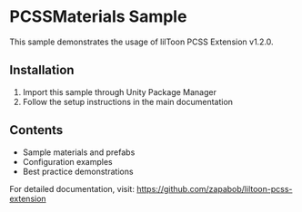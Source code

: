﻿# PCSSMaterials Sample

This sample demonstrates the usage of lilToon PCSS Extension v1.2.0.

## Installation

1. Import this sample through Unity Package Manager
2. Follow the setup instructions in the main documentation

## Contents

- Sample materials and prefabs
- Configuration examples
- Best practice demonstrations

For detailed documentation, visit: https://github.com/zapabob/liltoon-pcss-extension
